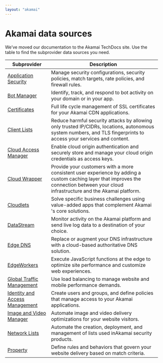 ```yaml
---
layout: "akamai"
---
```


# Akamai data sources

We’ve moved our documentation to the Akamai TechDocs site. Use the table to find the subprovider data sources you need.

| Subprovider                                                                                       | Description                                                                                          |
|---------------------------------------------------------------------------------------------------|------------------------------------------------------------------------------------------------------|
| [Application Security](https://techdocs.akamai.com/terraform/v6.6/docs/appsec-datasources)        | Manage security configurations, security policies, match targets, rate policies, and firewall rules. |
| [Bot Manager](https://techdocs.akamai.com/terraform/v6.6/docs/botman-datasources)                 | Identify, track, and respond to bot activity on your domain or in your app.                          |
| [Certificates](https://techdocs.akamai.com/terraform/v6.6/docs/cps-datasources)                   | Full life cycle management of SSL certificates for your ​Akamai​ CDN applications.                   |
| [Client Lists](https://techdocs.akamai.com/terraform/v6.6/docs/cli-data-sources)                  | Reduce harmful security attacks by allowing only trusted IP/CIDRs, locations, autonomous system numbers, and TLS fingerprints to access your services and content.|
| [Cloud Access Manager](https://techdocs.akamai.com/terraform/v6.6/docs/cam-ds)                    | Enable cloud origin authentication and securely store and manage your cloud origin credentials as access keys. |
| [Cloud Wrapper](https://techdocs.akamai.com/terraform/v6.6/docs/cw-data-sources)                  | Provide your customers with a more consistent user experience by adding a custom caching layer that improves the connection between your cloud infrastructure and the Akamai platform.|
| [Cloudlets](https://techdocs.akamai.com/terraform/v6.6/docs/cl-datasources)                       | Solve specific business challenges using value-added apps that complement ​Akamai​'s core solutions. |
| [DataStream](https://techdocs.akamai.com/terraform/v6.6/docs/ds-datasources)                      | Monitor activity on the ​Akamai​ platform and send live log data to a destination of your choice.    |
| [Edge DNS](https://techdocs.akamai.com/terraform/v6.6/docs/edns-datasources)                      | Replace or augment your DNS infrastructure with a cloud-based authoritative DNS solution.            |
| [EdgeWorkers](https://techdocs.akamai.com/terraform/v6.6/docs/ew-datasources)                     | Execute JavaScript functions at the edge to optimize site performance and customize web experiences. |
| [Global Traffic Management](https://techdocs.akamai.com/terraform/v6.6/docs/gtm-datasources)      | Use load balancing to manage website and mobile performance demands.                                 |
| [Identity and Access Management](https://techdocs.akamai.com/terraform/v6.6/docs/iam-datasources) | Create users and groups, and define policies that manage access to your Akamai applications.         |
| [Image and Video Manager](https://techdocs.akamai.com/terraform/v6.6/docs/ivm-datasources)        | Automate image and video delivery optimizations for your website visitors.                           |
| [Network Lists](https://techdocs.akamai.com/terraform/v6.6/docs/nl-datasources)                   | Automate the creation, deployment, and management of lists used in ​Akamai​ security products.       |
| [Property](https://techdocs.akamai.com/terraform/v6.6/docs/pm-datasources)                        | Define rules and behaviors that govern your website delivery based on match criteria.                |
